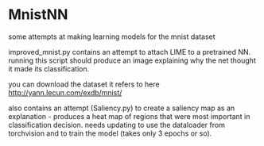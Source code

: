 # MnistNN
some attempts at making learning models for the mnist dataset

improved_mnist.py contains an attempt to attach LIME to a pretrained NN. running this script should produce an image explaining
why the net thought it made its classification.

you can download the dataset it refers to here http://yann.lecun.com/exdb/mnist/

also contains an attempt (Saliency.py) to create a saliency map as an explanation - produces a heat map of regions that were most 
important in classification decision. needs updating to use the dataloader from torchvision and to train the model (takes only
3 epochs or so).
